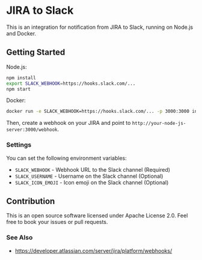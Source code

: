 # JIRA to Slack

This is an integration for notification from JIRA to Slack, running on Node.js and Docker.

## Getting Started

Node.js:

```bash
npm install
export SLACK_WEBHOOK=https://hooks.slack.com/...
npm start
```

Docker:

```bash
docker run -e SLACK_WEBHOOK=https://hooks.slack.com/... -p 3000:3000 int128/jira-to-slack
```

Then, create a webhook on your JIRA and point to `http://your-node-js-server:3000/webhook`.

### Settings

You can set the following environment variables:

- `SLACK_WEBHOOK` - Webhook URL to the Slack channel (Required)
- `SLACK_USERNAME` - Username on the Slack channel (Optional)
- `SLACK_ICON_EMOJI` - Icon emoji on the Slack channel (Optional)

## Contribution

This is an open source software licensed under Apache License 2.0.
Feel free to book your issues or pull requests.

### See Also

- https://developer.atlassian.com/server/jira/platform/webhooks/
